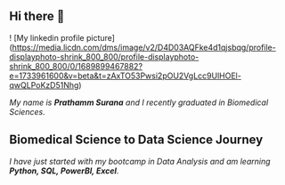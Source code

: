 ## Hi there 👋
! [My linkedin profile picture] (https://media.licdn.com/dms/image/v2/D4D03AQFke4d1qjsbqg/profile-displayphoto-shrink_800_800/profile-displayphoto-shrink_800_800/0/1689899467882?e=1733961600&v=beta&t=zAxTO53Pwsi2pOU2VgLcc9UlHOEl-qwQLPoKzD51Nhg) 

*My name is **Prathamm Surana** and I recently graduated in Biomedical Sciences.*
## Biomedical Science to Data Science Journey
_I have just started with my bootcamp in Data Analysis and am learning __Python, SQL, PowerBI, Excel__._
<!--
**SPrathammS/SPrathammS** is a ✨ _special_ ✨ repository because its `README.md` (this file) appears on your GitHub profile.

Here are some ideas to get you started:

- 🔭 I’m currently working on ...
- 🌱 I’m currently learning ...
- 👯 I’m looking to collaborate on ...
- 🤔 I’m looking for help with ...
- 💬 Ask me about ...
- 📫 How to reach me: ...
- 😄 Pronouns: ...
- ⚡ Fun fact: ...
-->
